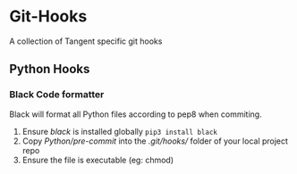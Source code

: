 # Git-Hooks
A collection of Tangent specific git hooks

## Python Hooks

### Black Code formatter
Black will format all Python files according to pep8 when commiting.

1. Ensure *black* is installed globally ```pip3 install black```
2. Copy *Python/pre-commit* into the *.git/hooks/* folder of your local project repo
3. Ensure the file is executable (eg: chmod)

